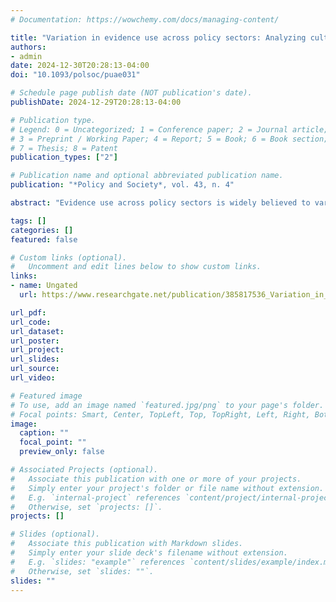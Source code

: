 ```yaml
---
# Documentation: https://wowchemy.com/docs/managing-content/

title: "Variation in evidence use across policy sectors: Analyzing cultures of evidence in Brazil"
authors:
- admin
date: 2024-12-30T20:28:13-04:00
doi: "10.1093/polsoc/puae031"

# Schedule page publish date (NOT publication's date).
publishDate: 2024-12-29T20:28:13-04:00

# Publication type.
# Legend: 0 = Uncategorized; 1 = Conference paper; 2 = Journal article;
# 3 = Preprint / Working Paper; 4 = Report; 5 = Book; 6 = Book section;
# 7 = Thesis; 8 = Patent
publication_types: ["2"]

# Publication name and optional abbreviated publication name.
publication: "*Policy and Society*, vol. 43, n. 4"

abstract: "Evidence use across policy sectors is widely believed to vary as each sector espouses a specific and dominant pattern in how it sources evidence. This view privileges the idea that a culture of evidence serves as a norm that guides behavior in the entire sector. In this article, we seek to nuance the policy sectoral approach to understanding evidence use by analyzing the results of a large-N survey of federal employees in Brazil (n=2,177). Our findings show a diverse set of cultures of evidence with a few sectors like Science and Technology demonstrating a strong likelihood for using scientific evidence with most sectors showing a mixed pattern of sourcing evidence. However, a majority of the surveyed civil servants show an indistinct pattern of evidence use who are likely to not use any sources of evidence."

tags: []
categories: []
featured: false

# Custom links (optional).
#   Uncomment and edit lines below to show custom links.
links:
- name: Ungated
  url: https://www.researchgate.net/publication/385817536_Variation_in_evidence_use_across_policy_sectors_the_case_of_Brazil

url_pdf:
url_code:
url_dataset:
url_poster:
url_project:
url_slides:
url_source:
url_video:

# Featured image
# To use, add an image named `featured.jpg/png` to your page's folder. 
# Focal points: Smart, Center, TopLeft, Top, TopRight, Left, Right, BottomLeft, Bottom, BottomRight.
image:
  caption: ""
  focal_point: ""
  preview_only: false

# Associated Projects (optional).
#   Associate this publication with one or more of your projects.
#   Simply enter your project's folder or file name without extension.
#   E.g. `internal-project` references `content/project/internal-project/index.md`.
#   Otherwise, set `projects: []`.
projects: []

# Slides (optional).
#   Associate this publication with Markdown slides.
#   Simply enter your slide deck's filename without extension.
#   E.g. `slides: "example"` references `content/slides/example/index.md`.
#   Otherwise, set `slides: ""`.
slides: ""
---
```


